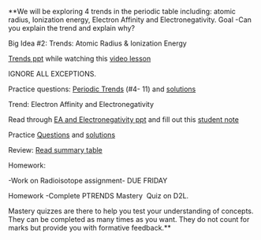 
**We will be exploring 4 trends in the periodic table including: atomic radius, Ionization energy, Electron Affinity and Electronegativity. Goal -Can you explain the trend and explain why?

  

Big Idea #2: Trends: Atomic Radius & Ionization Energy 

  

[Trends ppt](https://docs.google.com/presentation/d/1El8wZt8YI-o3Sib684-Ds1YevECpHOWl/edit?usp=sharing&ouid=103725896864118231663&rtpof=true&sd=true) while watching this [video lesson](https://drive.google.com/file/d/1twqtlwS_Nr_80cN3UuLhEiVfnFRWpPN4/view?usp=sharing)  

IGNORE ALL EXCEPTIONS.

Practice questions: [Periodic Trends](https://docs.google.com/document/d/1uyHKYhDFqNtOwEXceme-4AQ4V8wOtSeG/edit?usp=share_link&ouid=103725896864118231663&rtpof=true&sd=true) (#4- 11) and [solutions](https://docs.google.com/document/d/1zSfs6XHF_AKKghdqkKjbVr5TsGRnbKmC/edit?usp=share_link&ouid=103725896864118231663&rtpof=true&sd=true) 

  
  

Trend: Electron Affinity and Electronegativity

Read through [EA and Electronegativity ppt](https://docs.google.com/presentation/d/1LjY9QYoVYb95qD2zJKL7UN66tAtTlgMC/edit?usp=share_link&ouid=103725896864118231663&rtpof=true&sd=true) and fill out this [student note](https://docs.google.com/presentation/d/1LjY9QYoVYb95qD2zJKL7UN66tAtTlgMC/edit?usp=share_link&ouid=103725896864118231663&rtpof=true&sd=true)

Practice [Questions](https://docs.google.com/document/d/1-A6aOeMEpwSk4WKjgtUmbsens9O752vq/edit?usp=sharing&ouid=103725896864118231663&rtpof=true&sd=true) and [solutions](https://docs.google.com/document/d/1f6DhDJrLyROzE4MrksNmXNs6iVvJ0D_d/edit?usp=share_link&ouid=103725896864118231663&rtpof=true&sd=true) 

  

Review: [Read summary table](https://docs.google.com/document/d/1dUYZXUcztNxLipiqGCKiBpT3TtQxf2-Q/edit?usp=share_link&ouid=103725896864118231663&rtpof=true&sd=true)

  
  

Homework:

-Work on Radioisotope assignment- DUE FRIDAY

Homework -Complete PTRENDS Mastery  Quiz on D2L. 

Mastery quizzes are there to help you test your understanding of concepts. They can be completed as many times as you want. They do not count for marks but provide you with formative feedback.**